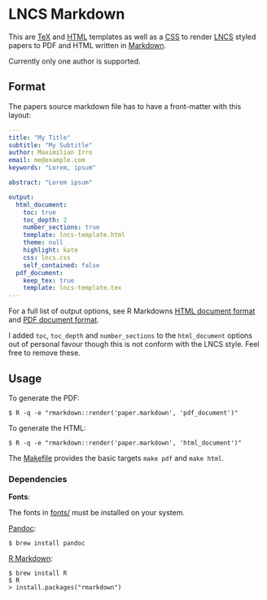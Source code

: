 # LNCS Markdown

This are [TeX](lncs-template.tex) and [HTML](lncs-template.html) templates as well as a [CSS](lncs.css) to render [LNCS](https://www.springer.com/computer/lncs?SGWID=0-164-6-793341-0) styled papers to PDF and HTML written in [Markdown](http://daringfireball.net/projects/markdown/).

Currently only one author is supported. 

## Format

The papers source markdown file has to have a front-matter with this layout:

```yaml
---
title: "My Title"
subtitle: "My Subtitle"
author: Maximilian Irro
email: me@example.com
keywords: "Lorem, ipsum"

abstract: "Lorem ipsum"

output:
  html_document:
    toc: true
    toc_depth: 2
    number_sections: true
    template: lncs-template.html
    theme: null
    highlight: kate
    css: lncs.css
    self_contained: false
  pdf_document:
    keep_tex: true
    template: lncs-template.tex
---
```

For a full list of output options, see R Markdowns [HTML document format](http://rmarkdown.rstudio.com/html_document_format.html) and [PDF document format](http://rmarkdown.rstudio.com/pdf_document_format.html).

I added `toc`, `toc_depth` and `number_sections` to the `html_document` options out of personal favour though this is not conform with the LNCS style. Feel free to remove these.


## Usage

To generate the PDF:

```
$ R -q -e "rmarkdown::render('paper.markdown', 'pdf_document')"
```

To generate the HTML:

```
$ R -q -e "rmarkdown::render('paper.markdown', 'html_document')"
```

The [Makefile](Makefile) provides the basic targets `make pdf` and `make html`.

### Dependencies

**Fonts**:

The fonts in [fonts/](fonts/) must be installed on your system. 

[Pandoc](http://pandoc.org):

```
$ brew install pandoc
```

[R Markdown](http://rmarkdown.rstudio.com):

```
$ brew install R 
$ R 
> install.packages("rmarkdown")
```